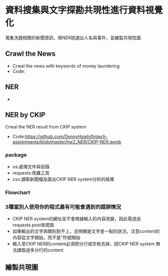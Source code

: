 # 資料搜集與文字探勘共現性進行資料視覺化

蒐集洗錢相關的新聞資訊，用NER挑選出人名與事件，並繪製共現性圖

## Crawl the News
- Crwal the news with keywords of money laundering
- Code:

## NER
- 

## NER by CKIP
Crwal the NER result from CKIP system 
- Code:https://github.com/DennyHsieh/fintech-assignments/blob/master/hw2_NER/CKIP-NER.ipynb
### package
- os:處理文件與目錄
- requests:爬蟲工具
- csv:讀取新聞檔及匯出CKIP NER system分析的結果
### Flowchart
### 3種當別人使用你的程式最有可能會遇到的錯誤情況
- CKIP NER system的網址並不會根據輸入的內容改變，因此需透過requests.post來爬取
- 如果輸出的文字與類別對不上，且明顯是文字差一點的狀況，注意content的內容從文字開始，而不是“符號開始
- 輸入至CKIP NER的content必須把分行或空格去掉，因CKIP NER system 無法讀取過多分行的content


## 繪製共現圖
